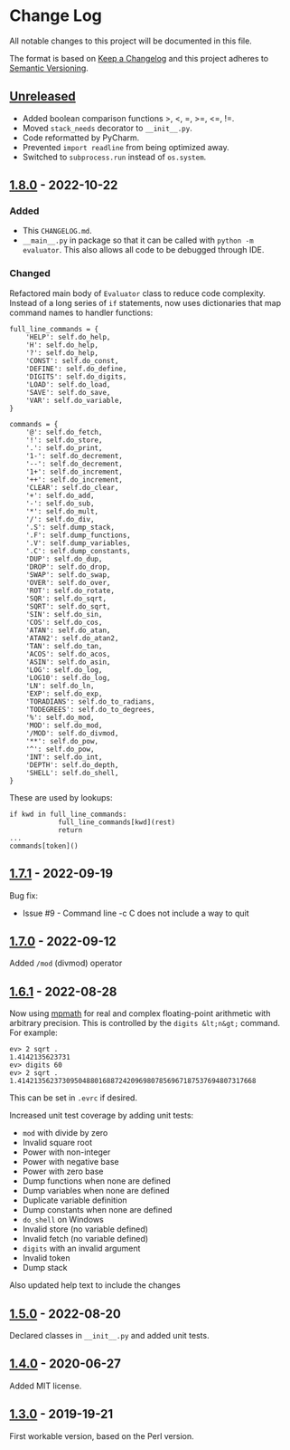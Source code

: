 # Change Log

All notable changes to this project will be documented in this file.

The format is based on [Keep a Changelog](http://keepachangelog.com/)
and this project adheres to [Semantic Versioning](http://semver.org/).

## [Unreleased]

- Added boolean comparison functions >, <, =, >=, <=, !=.
- Moved `stack_needs` decorator to `__init__.py`.
- Code reformatted by PyCharm.
- Prevented `import readline` from being optimized away.
- Switched to `subprocess.run` instead of `os.system`.

## [1.8.0] - 2022-10-22

### Added

- This `CHANGELOG.md`.
- `__main__.py` in package so that it can be called with `python -m evaluator`.  This
also allows all code to be debugged through IDE.

### Changed

Refactored main body of `Evaluator` class to reduce code complexity.
Instead of a long series of `if` statements, now uses dictionaries
that map command names to handler functions:

```
full_line_commands = {
    'HELP': self.do_help,
    'H': self.do_help,
    '?': self.do_help,
    'CONST': self.do_const,
    'DEFINE': self.do_define,
    'DIGITS': self.do_digits,
    'LOAD': self.do_load,
    'SAVE': self.do_save,
    'VAR': self.do_variable,
}

commands = {
    '@': self.do_fetch,
    '!': self.do_store,
    '.': self.do_print,
    '1-': self.do_decrement,
    '--': self.do_decrement,
    '1+': self.do_increment,
    '++': self.do_increment,
    'CLEAR': self.do_clear,
    '+': self.do_add,
    '-': self.do_sub,
    '*': self.do_mult,
    '/': self.do_div,
    '.S': self.dump_stack,
    '.F': self.dump_functions,
    '.V': self.dump_variables,
    '.C': self.dump_constants,
    'DUP': self.do_dup,
    'DROP': self.do_drop,
    'SWAP': self.do_swap,
    'OVER': self.do_over,
    'ROT': self.do_rotate,
    'SQR': self.do_sqrt,
    'SQRT': self.do_sqrt,
    'SIN': self.do_sin,
    'COS': self.do_cos,
    'ATAN': self.do_atan,
    'ATAN2': self.do_atan2,
    'TAN': self.do_tan,
    'ACOS': self.do_acos,
    'ASIN': self.do_asin,
    'LOG': self.do_log,
    'LOG10': self.do_log,
    'LN': self.do_ln,
    'EXP': self.do_exp,
    'TORADIANS': self.do_to_radians,
    'TODEGREES': self.do_to_degrees,
    '%': self.do_mod,
    'MOD': self.do_mod,
    '/MOD': self.do_divmod,
    '**': self.do_pow,
    '^': self.do_pow,
    'INT': self.do_int,
    'DEPTH': self.do_depth,
    'SHELL': self.do_shell,
}
```

These are used by lookups:

```
if kwd in full_line_commands:
            full_line_commands[kwd](rest)
            return
...
commands[token]()
```

## [1.7.1] - 2022-09-19

Bug fix:

- Issue #9 - Command line -c C does not include a way to quit

## [1.7.0] - 2022-09-12

Added `/mod` (divmod) operator

## [1.6.1] - 2022-08-28

Now using [mpmath](https://mpmath.org/) for real and complex floating-point arithmetic
with arbitrary precision. This is controlled by the `digits &lt;n&gt;` command.
For example:

```
ev> 2 sqrt .
1.4142135623731
ev> digits 60
ev> 2 sqrt .
1.41421356237309504880168872420969807856967187537694807317668
```

This can be set in `.evrc` if desired.

Increased unit test coverage by adding unit tests:

- `mod` with divide by zero
- Invalid square root
- Power with non-integer
- Power with negative base
- Power with zero base
- Dump functions when none are defined
- Dump variables when none are defined
- Duplicate variable definition
- Dump constants when none are defined
- `do_shell` on Windows
- Invalid store (no variable defined)
- Invalid fetch (no variable defined)
- `digits` with an invalid argument
- Invalid token
- Dump stack

Also updated help text to include the changes

## [1.5.0] - 2022-08-20

Declared classes in `__init__.py` and added unit tests.

## [1.4.0] - 2020-06-27

Added MIT license.

## [1.3.0] - 2019-19-21

First workable version, based on the Perl version.

[Unreleased]: https://github.com/philhanna/RPNCalculator/compare/1.8.0..HEAD
[1.8.0]: https://github.com/philhanna/RPNCalculator/compare/1.7.1..1.8.0
[1.7.1]: https://github.com/philhanna/RPNCalculator/compare/1.7.0..1.7.1
[1.7.0]: https://github.com/philhanna/RPNCalculator/compare/1.6.1..1.7.0
[1.6.1]: https://github.com/philhanna/RPNCalculator/compare/1.5.0..1.6.1
[1.5.0]: https://github.com/philhanna/RPNCalculator/compare/1.4.0..1.5.0
[1.4.0]: https://github.com/philhanna/RPNCalculator/compare/1.3.0..1.4.0
[1.3.0]: https://github.com/philhanna/RPNCalculator/compare/81bb24..1.4.0
